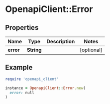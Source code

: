 # OpenapiClient::Error

## Properties

| Name | Type | Description | Notes |
| ---- | ---- | ----------- | ----- |
| **error** | **String** |  | [optional] |

## Example

```ruby
require 'openapi_client'

instance = OpenapiClient::Error.new(
  error: null
)
```

